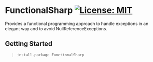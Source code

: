 # FunctionalSharp [![License: MIT](https://img.shields.io/badge/License-MIT-yellow.svg)](https://github.com/bragil/functionalsharp/blob/main/LICENSE)
Provides a functional programming approach to handle exceptions in an elegant way and to avoid NullReferenceExceptions.
## Getting Started
> `install-package FunctionalSharp`
